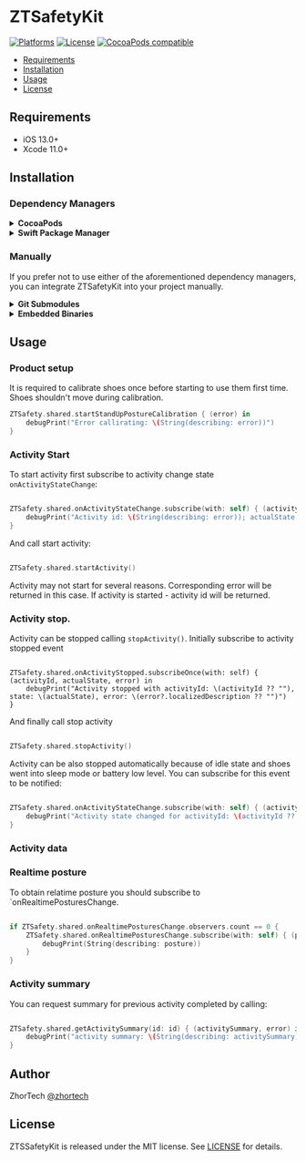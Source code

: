# ZTSafetyKit

[![Platforms](https://img.shields.io/cocoapods/p/ZTSafetyKit.svg)](https://cocoapods.org/pods/ZTSafetyKit)
[![License](https://img.shields.io/cocoapods/l/ZTSafetyKit)](https://raw.githubusercontent.com/zhortech/ztsportkit-ios-sdk/main/LICENSE)
[![CocoaPods compatible](https://img.shields.io/cocoapods/v/ZTSafetyKit.svg)](https://cocoapods.org/pods/ZTSafetyKit)

- [Requirements](#requirements)
- [Installation](#installation)
- [Usage](#usage)
- [License](#license)

## Requirements

- iOS 13.0+
- Xcode 11.0+

## Installation

### Dependency Managers
<details>
  <summary><strong>CocoaPods</strong></summary>

[CocoaPods](http://cocoapods.org) is a dependency manager for Cocoa projects. You can install it with the following command:

```bash
$ gem install cocoapods
```

To integrate ZTSportKit into your Xcode project using CocoaPods, specify it in your `Podfile`:

```ruby
source 'https://github.com/CocoaPods/Specs.git'
platform :ios, '13.0'
use_frameworks!

pod 'ZTSafetyKit', :git => "https://github.com/zhortech/ztsafetykit-ios-sdk.git"
```
Please add post install script at the end of `Podfile` if there is problem to use  library:

```ruby
post_install do |installer|
    installer.pods_project.targets.each do |target|
      target.build_configurations.each do |config|
        config.build_settings['BUILD_LIBRARY_FOR_DISTRIBUTION'] = 'YES'
      end
    end
  end
```

Then, run the following command:

```bash
$ pod install
```

</details>

<details>
  <summary><strong>Swift Package Manager</strong></summary>

To use ZTSafetyKit as a [Swift Package Manager](https://swift.org/package-manager/) package just add the following in your Package.swift file.

``` swift
// swift-tools-version:5.3

import PackageDescription

let package = Package(
    name: "ZTSafetyKit",
    dependencies: [
        .package(url: "https://github.com/zhortech/ztsafetykit-ios-sdk.git", .upToNextMajor(from: "1.0.0"))
    ],
    targets: [
        .target(name: "ZTSportKit", dependencies: ["ZTSafetyKit"])
    ]
)
```
</details>

### Manually

If you prefer not to use either of the aforementioned dependency managers, you can integrate ZTSafetyKit into your project manually.

<details>
  <summary><strong>Git Submodules</strong></summary><p>

- Open up Terminal, `cd` into your top-level project directory, and run the following command "if" your project is not initialized as a git repository:

```bash
$ git init
```

- Add ZTSafetyKit as a git [submodule](http://git-scm.com/docs/git-submodule) by running the following command:

```bash
$ git submodule add https://github.com/zhortech/ztsafetykit-ios-sdk.git
$ git submodule update --init --recursive
```

- Open the new `ZTSafetyKit` folder, and drag the `ZTSafetyKit.xcodeproj` into the Project Navigator of your application's Xcode project.

    > It should appear nested underneath your application's blue project icon. Whether it is above or below all the other Xcode groups does not matter.

- Select the `ZTSafetyKit.xcodeproj` in the Project Navigator and verify the deployment target matches that of your application target.
- Next, select your application project in the Project Navigator (blue project icon) to navigate to the target configuration window and select the application target under the "Targets" heading in the sidebar.
- In the tab bar at the top of that window, open the "General" panel.
- Click on the `+` button under the "Embedded Binaries" section.
- You will see two different `ZTSafetyKit.xcodeproj` folders each with two different versions of the `ZTSafetyKit.framework` nested inside a `Products` folder.

    > It does not matter which `Products` folder you choose from.

- Select the `ZTSafetyKit.framework`.

- And that's it!

> The `ZTSafetyKit.framework` is automagically added as a target dependency, linked framework and embedded framework in a copy files build phase which is all you need to build on the simulator and a device.

</p></details>

<details>
  <summary><strong>Embedded Binaries</strong></summary><p>

- Download the latest release from https://github.com/zhortech/ztsportkit-ios-sdk/releases
- Next, select your application project in the Project Navigator (blue project icon) to navigate to the target configuration window and select the application target under the "Targets" heading in the sidebar.
- In the tab bar at the top of that window, open the "General" panel.
- Click on the `+` button under the "Embedded Binaries" section.
- Add the downloaded `ZTSafetyKit.framework`.
- And that's it!

</p></details>

## Usage

### Product setup

It is required to calibrate shoes once before starting to use them first time. Shoes shouldn't move during calibration. 

```swift
ZTSafety.shared.startStandUpPostureCalibration { (error) in
    debugPrint("Error callirating: \(String(describing: error))")
}
```

### Activity Start

To start activity first subscribe to activity change state `onActivityStateChange`:
```swift

ZTSafety.shared.onActivityStateChange.subscribe(with: self) { (activityId, actualState, error) in
    debugPrint("Activity id: \(String(describing: error)); actualState: \(String(describing: error)); error: \(String(describing: error))")
}

```
And call start activity: 
```swift

ZTSafety.shared.startActivity()
```
Activity may not start for several reasons. Corresponding error will be returned in this case. If activity is started - activity id will be returned.

### Activity stop. 
Activity can be stopped calling `stopActivity()`. 
Initially subscribe to activity stopped event
```swifft

ZTSafety.shared.onActivityStopped.subscribeOnce(with: self) { (activityId, actualState, error) in
    debugPrint("Activity stopped with activityId: \(activityId ?? ""), state: \(actualState), error: \(error?.localizedDescription ?? "")")
}
```
And finally call stop activity
```swift

ZTSafety.shared.stopActivity()
```

Activity can be also stopped automatically because of idle state and shoes went into sleep mode or battery low level. 
You can subscribe for this event to be notified:

```swift

ZTSafety.shared.onActivityStateChange.subscribe(with: self) { (activityId, actualState, error) in
    debugPrint("Activity state changed for activityId: \(activityId ?? ""), state: \(actualState), error: \(error?.localizedDescription ?? "")")
}
```
### Activity data

### Realtime posture 
To obtain relatime posture you should subscribe to `onRealtimePosturesChange.
```swift

if ZTSafety.shared.onRealtimePosturesChange.observers.count == 0 {
    ZTSafety.shared.onRealtimePosturesChange.subscribe(with: self) { (posture) in
        debugPrint(String(describing: posture))
    }
}

```

### Activity summary
You can request summary for previous activity completed by calling:
```swift

ZTSafety.shared.getActivitySummary(id: id) { (activitySummary, error) in
    debugPrint("activity summary: \(String(describing: activitySummary)), error - \(String(describing: error))")
}

```

## Author

ZhorTech [@zhortech](https://twitter.com/zhortech)

## License

ZTSSafetyKit is released under the MIT license. See [LICENSE](https://github.com/zhortech/ztsportkit-ios-sdk.git/blob/master/LICENSE) for details.
